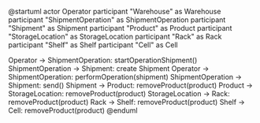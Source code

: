 @startuml
actor Operator
participant "Warehouse" as Warehouse
participant "ShipmentOperation" as ShipmentOperation
participant "Shipment" as Shipment
participant "Product" as Product
participant "StorageLocation" as StorageLocation
participant "Rack" as Rack
participant "Shelf" as Shelf
participant "Cell" as Cell

Operator -> ShipmentOperation: startOperationShipment()
ShipmentOperation -> Shipment: create Shipment
Operator -> ShipmentOperation: performOperation(shipment)
ShipmentOperation -> Shipment: send()
Shipment -> Product: removeProduct(product)
Product -> StorageLocation: removeProduct(product)
StorageLocation -> Rack: removeProduct(product)
Rack -> Shelf: removeProduct(product)
Shelf -> Cell: removeProduct(product)
@enduml
